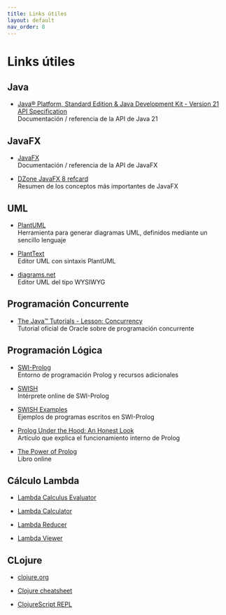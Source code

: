 ```yaml
---
title: Links útiles
layout: default
nav_order: 8
---
```


# Links útiles

## Java

* [Java® Platform, Standard Edition & Java Development Kit - Version 21 API Specification](https://docs.oracle.com/en/java/javase/21/docs/api/index.html)
  <br>Documentación / referencia de la API de Java 21

## JavaFX

* [JavaFX](https://openjfx.io/)
  <br>Documentación / referencia de la API de JavaFX

* [DZone JavaFX 8 refcard](https://enos.itcollege.ee/~jpoial/java/naited/refcard-javafx.pdf)
  <br>Resumen de los conceptos más importantes de JavaFX

## UML

* [PlantUML](https://plantuml.com/)
  <br>Herramienta para generar diagramas UML, definidos mediante un sencillo lenguaje

* [PlantText](https://www.planttext.com/)
  <br>Editor UML con sintaxis PlantUML

* [diagrams.net](https://www.diagrams.net/index.html)
  <br>Editor UML del tipo WYSIWYG

## Programación Concurrente

* [The Java™ Tutorials - Lesson: Concurrency](https://docs.oracle.com/javase/tutorial/essential/concurrency/index.html)
  <br>Tutorial oficial de Oracle sobre de programación concurrente

## Programación Lógica

* [SWI-Prolog](https://www.swi-prolog.org/)
  <br>Entorno de programación Prolog y recursos adicionales

* [SWISH](https://swish.swi-prolog.org/)
  <br>Intérprete online de SWI-Prolog

* [SWISH Examples](https://swish.swi-prolog.org/example/examples.swinb)
  <br>Ejemplos de programas escritos en SWI-Prolog

* [Prolog Under the Hood: An Honest Look](http://www.amzi.com/articles/prolog_under_the_hood.htm)
  <br>Artículo que explica el funcionamiento interno de Prolog

* [The Power of Prolog](https://www.metalevel.at/prolog)
  <br>Libro online

## Cálculo Lambda

* [Lambda Calculus Evaluator](https://kdlcj.gitlab.io/lambda/)

* [Lambda Calculator](http://www.cburch.com/dev/lambda/index.html)

* [Lambda Reducer](https://www.math.cmu.edu/~wgunther/lamred.html)

* [Lambda Viewer](http://projectultimatum.org/cgi-bin/lambda)

## CLojure

* [clojure.org](https://clojure.org/)

* [Clojure cheatsheet](https://clojure.org/api/cheatsheet)

* [ClojureScript REPL](https://clojurescript.io/)
